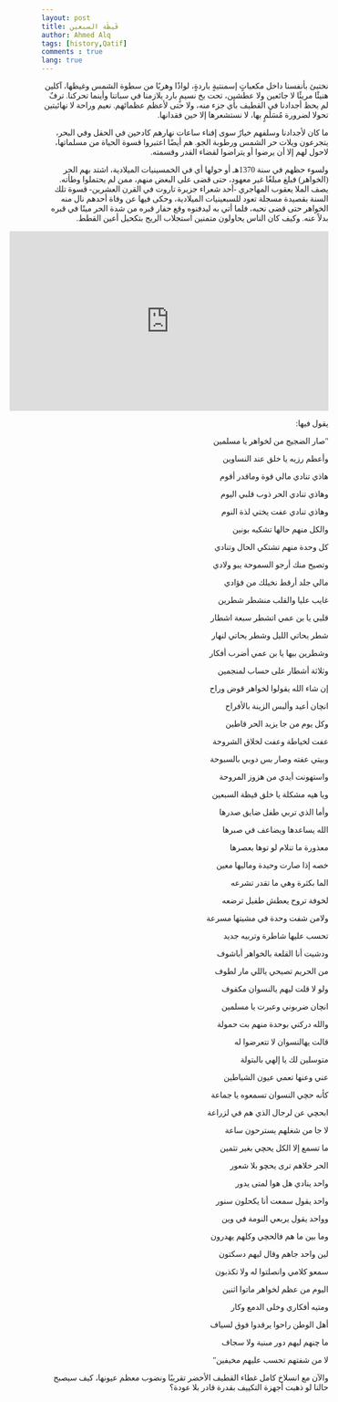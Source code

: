 ```yaml
---
layout: post
title: قَيظَة السبعين
author: Ahmed Alq
tags: [history,Qatif]
comments : true
lang: true
---
```


<div dir="rtl" style="font-family: 'Amiri', serif;" markdown="1"> 

نختبئ بأنفسنا داخل مكعباتٍ إسمنتيةٍ باردةٍ، لواذًا وهربًا من سطوة الشمس وغيظها، آكلين هنيئًا مريئًا لا جائعين ولا عطشين، تحت بخ نسيمٍ بارد يلازمنا في سباتنا وأينما تحركنا. ترفٌ لم يحظ أجدادنا في القطيف بأي جزء منه، ولا حتى لأعظم عظمائهم. نعيم وراحة لا نهائيتين تحولا لضرورة مُسَلَمٍ بها، لا نستشعرها إلا حين فقدانها.



ما كان لأجدادنا وسلفهم خيارٌ سوى إفناء ساعات نهارهم كادحين في الحقل وفي البحر، يتجرعون ويلات حر الشمس ورطوبة الجو. هم أيضًا اعتبروا قسوة الحياة من مسلماتها، لاحول لهم إلا أن يرضوا أو يتراضوا لقضاء القدر وقسمته.



ولسوء حظهم في سنة 1370هـ أو حولها أي في الخمسينيات الميلادية، اشتد بهم الحر (الخواهر) فبلغ مبلغًا غير معهود، حتى قضى على البعض منهم، ممن لم يحتملوا وطأته. يصف الملا يعقوب المهاجري -أحد شعراء جزيرة تاروت في القرن العشرين- قسوة تلك السنة بقصيدة مسجلة تعود للسبعينيات الميلادية، وحكى فيها عن وفاة أحدهم نال منه الخواهر حتى قضى نحبه، فلما أتي به ليدفنوه وقع حفار قبره من شدة الحر ميتًا في قبره بدلاً عنه. وكيف كان الناس يحاولون متمنين استجلاب الريح بتكحيل أعين القطط.

<iframe width="560" height="315" src="https://www.youtube.com/embed/jhKekJ4yDq0" frameborder="0" allow="accelerometer; autoplay; encrypted-media; gyroscope; picture-in-picture" allowfullscreen></iframe>

يقول فيها:

"صار الضجيج من لخواهر يا مسلمين

وأعظم رزيه يا خلق عند النساوين

هاذي تنادي مالي قوة وماقدر أقوم

وهاذي تنادي الحر ذوب قلبي اليوم

وهاذي تنادي عفت يختي لذة النوم

والكل منهم حالها تشكيه بونين

كل وحدة منهم تشتكي الحال وتنادي

وتصيح منك أرجو السموحة يبو ولادي

مالي جلد أرقط نخيلك من فؤادي



غايب عليا والقلب منشطر شطرين

قلبي يا بن عمي اتشطر سبعة اشطار

شطر يحاتي الليل وشطر يحاتي لنهار

وشطرين بيها يا بن عمي أضرب أفكار

وثلاثة أشطار على حساب لمنجمين 



إن شاء الله يقولوا لخواهر قوض وراح

انچان أعيد وألبس الزينة بالأفراح

وكل يوم من جا يزيد الحر قاطين



عفت لخياطة وعفت لخلاق الشروحة

وبيتي عفته وصار بس دوبي بالسبوحة

واستهونت أيدي من هزوز المروحة

 ويا هيه مشكلة يا خلق قيظة السبعين



وأما الذي تربي طفل ضايق صدرها

الله يساعدها ويضاعف في صبرها

معذورة ما تنلام لو توها بعصرها 

خصه إذا صارت وحيدة وماليها معين

الما بكثرة وهي ما تقدر تشرعه

لخوفة تروح يعطش طفيل ترضعه

ولامن شفت وحدة في مشيتها مسرعة

تحسب عليها شاطرة وتربيه جديد



ودشيت أنا القلعة بالخواهر أباشوف

من الحريم تصيحي ياللي مار لطوف

ولو لا قلت ليهم يالنسوان مكفوف

 انچان ضربوني وعبرت يا مسلمين



والله دركني بوحدة منهم بت حمولة

قالت يهالنسوان لا تتعرضوا له

متوسلين لك يا إلهي بالبتولة

عني وعنها تعمي عيون الشياطين

كأنه حچي النسوان تسمعوه يا جماعة



 ابحچي عن لرجال الذي هم في لزراعة

لا جا من شغلهم يسترحون ساعة

ما تسمع إلا الكل يحچي بغير تثمين

الحر خلاهم ترى يحچو بلا شعور

واحد ينادي هل هوا لمتى يدور

واحد يقول سمعت أنا يكحلون سنور

وواحد يقول يربعي النومة في وين

وما بين ما هم فالحچي وكلهم يهدرون

لين واحد جاهم وقال ليهم دسكتون

سمعو كلامي وانصلتوا له ولا تكذبون

اليوم من عظم لخواهر ماتوا اثنين

ومتيه أفكاري وخلى الدمع وكار

أهل الوطن راحوا يرقدوا فوق لسياف

ما چنهم ليهم دور مبنية ولا سجاف

لا من شفتهم تحسب عليهم مخيفين"





والآن مع انسلاخ كامل غطاء القطيف الأخضر تقريبًا ونضوب معظم عيونها، كيف سيصبح حالنا لو ذهبت أجهزة التكييف بقدرة قادر بلا عودة؟
</div>
